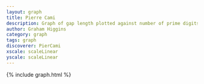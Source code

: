 ```yaml
---
layout: graph
title: Pierre Cami
description: Graph of gap length plotted against number of prime digits
author: Graham Higgins
category: graph
tags: graph
discoverer: PierCami
xscale: scaleLinear
yscale: scaleLinear
---
```


{% include graph.html %}

